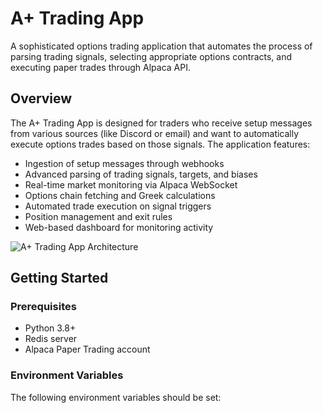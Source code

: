 # A+ Trading App

A sophisticated options trading application that automates the process of parsing trading signals, selecting appropriate options contracts, and executing paper trades through Alpaca API.

## Overview

The A+ Trading App is designed for traders who receive setup messages from various sources (like Discord or email) and want to automatically execute options trades based on those signals. The application features:

- Ingestion of setup messages through webhooks
- Advanced parsing of trading signals, targets, and biases
- Real-time market monitoring via Alpaca WebSocket
- Options chain fetching and Greek calculations
- Automated trade execution on signal triggers
- Position management and exit rules
- Web-based dashboard for monitoring activity

![A+ Trading App Architecture](https://i.ibb.co/jD3Q5Bt/architecture.png)

## Getting Started

### Prerequisites

- Python 3.8+
- Redis server
- Alpaca Paper Trading account

### Environment Variables

The following environment variables should be set:

